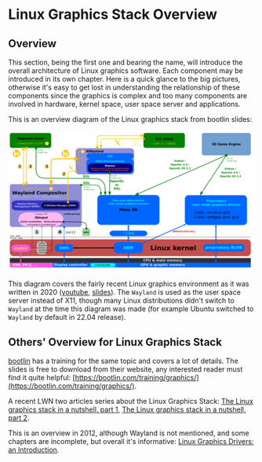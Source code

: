# Linux Graphics Stack Overview

## Overview

This section, being the first one and bearing the name, will introduce the overall architecture of Linux graphics software. Each component may be introduced in its own chapter. Here is a quick glance to the big pictures, otherwise it's easy to get lost in understanding the relationship of these components since the graphics is complex and too many components are involved in hardware, kernel space, user space server and applications.

This is an overview diagram of the Linux graphics stack from bootlin slides:

![stack](../pics/stack_overview.png)

This diagram covers the fairly recent Linux graphics environment as it was written in 2020 ([youtube](https://www.youtube.com/watch?v=wjAJmqwg47k), [slides](https://bootlin.com/pub/conferences/2020/lee/kocialkowski-overview-linux-userspace-graphics-stack/kocialkowski-overview-linux-userspace-graphics-stack.pdf)). The `Wayland` is used as the user space server instead of X11, though many Linux distributions didn't switch to `Wayland` at the time this diagram was made (for example Ubuntu switched to `Wayland` by default in 22.04 release).

## Others' Overview for Linux Graphics Stack

[bootlin](https://bootlin.com) has a training for the same topic and covers a lot of details. The slides is free to download from their website, any interested reader must find it quite helpful: [https://bootlin.com/training/graphics/](https://bootlin.com/training/graphics/).

A recent LWN two articles series about the Linux Graphics Stack: [The Linux graphics stack in a nutshell, part 1](https://lwn.net/Articles/955376/), [The Linux graphics stack in a nutshell, part 2](https://lwn.net/Articles/955708/).

This is an overview in 2012, although Wayland is not mentioned, and some chapters are incomplete, but overall it's informative: [Linux Graphics Drivers: an Introduction](https://people.freedesktop.org/~marcheu/linuxgraphicsdrivers.pdf).
